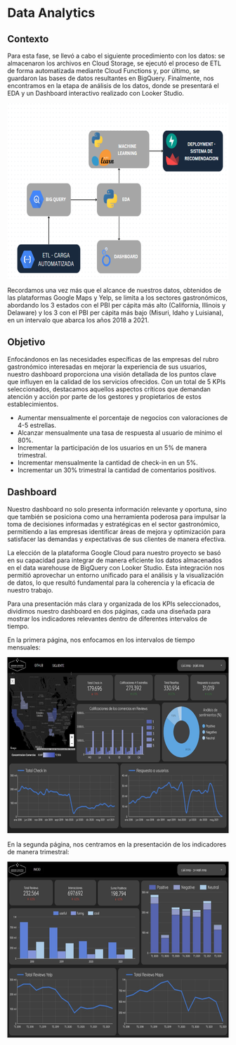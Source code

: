 # Data Analytics

## Contexto

Para esta fase, se llevó a cabo el siguiente procedimiento con los datos: se almacenaron los archivos en Cloud Storage, se ejecutó el proceso de ETL de forma automatizada mediante Cloud Functions y, por último, se guardaron las bases de datos resultantes en BigQuery. Finalmente, nos encontramos en la etapa de análisis de los datos, donde se presentará el EDA y un Dashboard interactivo realizado con Looker Studio.


<p align = 'center'>
<img src = img/sprint3.PNG height = '400'>
</p>

Recordamos una vez más que el alcance de nuestros datos, obtenidos de las plataformas Google Maps y Yelp, se limita a los sectores gastronómicos, abordando los 3 estados con el PBI per cápita más alto (California, Illinois y Delaware) y los 3 con el PBI per cápita más bajo (Misuri, Idaho y Luisiana), en un intervalo que abarca los años 2018 a 2021.

## Objetivo

Enfocándonos en las necesidades específicas de las empresas del rubro gastronómico interesadas en mejorar la experiencia de sus usuarios, nuestro dashboard proporciona una visión detallada de los puntos clave que influyen en la calidad de los servicios ofrecidos. Con un total de 5 KPIs seleccionados, destacamos aquellos aspectos críticos que demandan atención y acción por parte de los gestores y propietarios de estos establecimientos.

- Aumentar mensualmente el porcentaje de negocios con valoraciones de 4-5 estrellas.
- Alcanzar mensualmente una tasa de respuesta al usuario de mínimo el 80%.
- Incrementar la participación de los usuarios en un 5% de manera trimestral.
- Incrementar mensualmente la cantidad de check-in en un 5%.
- Incrementar un 30% trimestral la cantidad de comentarios positivos.

## Dashboard
Nuestro dashboard no solo presenta información relevante y oportuna, sino que también se posiciona como una herramienta poderosa para impulsar la toma de decisiones informadas y estratégicas en el sector gastronómico, permitiendo a las empresas identificar áreas de mejora y optimización para satisfacer las demandas y expectativas de sus clientes de manera efectiva.

La elección de la plataforma Google Cloud para nuestro proyecto se basó en su capacidad para integrar de manera eficiente los datos almacenados en el data warehouse de BigQuery con Looker Studio. Esta integración nos permitió aprovechar un entorno unificado para el análisis y la visualización de datos, lo que resultó fundamental para la coherencia y la eficacia de nuestro trabajo.

Para una presentación más clara y organizada de los KPIs seleccionados, dividimos nuestro dashboard en dos páginas, cada una diseñada para mostrar los indicadores relevantes dentro de diferentes intervalos de tiempo.

En la primera página, nos enfocamos en los intervalos de tiempo mensuales:

<p align = 'center'>
<img src = img/dashboard1.jpg height = '400'>
</p>

En la segunda página, nos centramos en la presentación de los indicadores de manera trimestral:

<p align = 'center'>
<img src = img/dashboard2.jpg height = '400'>
</p>





